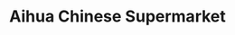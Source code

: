 ---
title: "Aihua Chinese Supermarket"
url: /edinburgh/aihua-chinese-supermarket/
shop: convenience
---